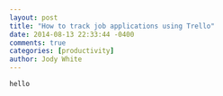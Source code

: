 ```yaml
---
layout: post
title: "How to track job applications using Trello"
date: 2014-08-13 22:33:44 -0400
comments: true
categories: [productivity]
author: Jody White
---
```

```hello```